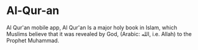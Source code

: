 # Al-Qur-an
Al Qur'an mobile app, Al Qur'an Is a major holy book in Islam, which Muslims believe that it was revealed by God, (Arabic: الله, i.e. Allah) to the Prophet Muhammad. 
